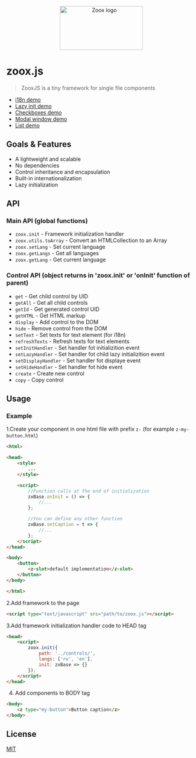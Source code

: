 <p align="center">
  <a href="https://arte0s.github.io/zoox">
    <a href="https://arte0s.github.io/zoox"><img src="https://arte0s.github.io/zoox/logo.svg" width="220" height="116" alt="Zoox logo"></a>
  </a>
</p>

# zoox.js

> ZooxJS is a tiny framework for single file components

- [i18n demo](https://arte0s.github.io/zoox/demo/test-button.html)
- [Lazy init demo](https://arte0s.github.io/zoox/demo/test-lazy-init.html)
- [Checkboxes demo](https://arte0s.github.io/zoox/demo/test-checkbox.html)
- [Modal window demo](https://arte0s.github.io/zoox/demo/test-modal.html)
- [List demo](https://arte0s.github.io/zoox/demo/test-list.html)

## Goals & Features

 - A lightweight and scalable
 - No dependencies
 - Control inheritance and encapsulation
 - Built-in internationalization
 - Lazy initialization

## API

### Main API (global functions)

- `zoox.init` - Framework initialization handler
- `zoox.utils.toArray` - Convert an HTMLCollection to an Array
- `zoox.setLang` - Set current language
- `zoox.getLangs` - Get all languages
- `zoox.getLang` - Get current language

### Control  API (object returns in 'zoox.init' or 'onInit' function of parent)

- `get` - Get child control by UID
- `getAll` - Get all child controls
- `getId` - Get generated control UID
- `getHTML` - Get HTML markup
- `display` - Add control to the DOM
- `hide` - Remove control from the DOM
- `setText` - Set texts for text element (for i18n)
- `refreshTexts` - Refresh texts for text elements
- `setInitHandler` - Set handler fot initializition event
- `setLazyHandler` - Set handler fot child lazy initializition event
- `setDisplayHandler` - Set handler fot displaye event
- `setHideHandler` - Set handler fot hide event
- `create` - Create new control
- `copy` - Copy control

## Usage

### Example

1.Create your component in one html file with prefix `z-` (for example `z-my-button.html`)

```html
<html>

<head>
    <style>
        ...
    </style>

    <script>
        //Function calls at the end of initialization
        zxBase.onInit = () => {
            //...
        };

        //You can define any other function
        zxBase.setCaption = t => {
            //...
        };
    </script>
</head>

<body>
    <button>
        <z-slot>default implementation</z-slot>
    </button>
</body>

</html>
```

2.Add framework to the page

```html
<script type="text/javascript" src="path/to/zoox.js"></script>
```

3.Add framework initialization handler code to HEAD tag

```html
<head>
    <script>
        zoox.init({
            path: '../controls/',
            langs: ['ru', 'en'],
            init: zxBase => {}
        });
    </script>
</head>
```

4. Add components to BODY tag

```html
<body>
    <z type="my-button">Button caption</z>
</body>
```

## License

[MIT](https://github.com/arte0s/zoox/blob/master/LICENSE)